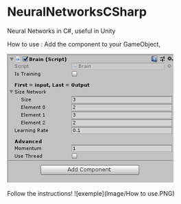 # NeuralNetworksCSharp
Neural Networks in C#, useful in Unity

How to use :
Add the component to your GameObject,

![component](Image/BrainComponent.PNG)

Follow the instructions!
![exemple](Image/How to use.PNG)



